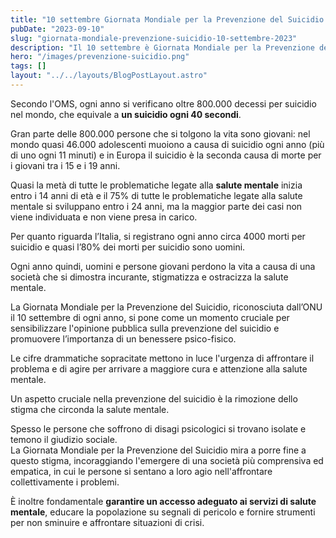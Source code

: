 ```yaml
---
title: "10 settembre Giornata Mondiale per la Prevenzione del Suicidio (ONU)"
pubDate: "2023-09-10"
slug: "giornata-mondiale-prevenzione-suicidio-10-settembre-2023"
description: "Il 10 settembre è Giornata Mondiale per la Prevenzione del Suicidio (ONU)"
hero: "/images/prevenzione-suicidio.png"
tags: []
layout: "../../layouts/BlogPostLayout.astro"
---
```


Secondo l'OMS, ogni anno si verificano oltre 800.000 decessi per suicidio nel mondo, che equivale a **un suicidio ogni 40 secondi**.

Gran parte delle 800.000 persone che si tolgono la vita sono giovani: nel mondo quasi 46.000 adolescenti muoiono a causa di suicidio ogni anno (più di uno ogni 11 minuti) e in Europa il suicidio è la seconda causa di morte per i giovani tra i 15 e i 19 anni.

Quasi la metà di tutte le problematiche legate alla **salute mentale** inizia entro i 14 anni di età e il 75% di tutte le problematiche legate alla salute mentale si sviluppano entro i 24 anni, ma la maggior parte dei casi non viene individuata e non viene presa in carico.

Per quanto riguarda l’Italia, si registrano ogni anno circa 4000 morti per suicidio e quasi l’80% dei morti per suicidio sono uomini.

Ogni anno quindi, uomini e persone giovani perdono la vita a causa di una società che si dimostra incurante, stigmatizza e ostracizza la salute mentale.

La Giornata Mondiale per la Prevenzione del Suicidio, riconosciuta dall’ONU il 10 settembre di ogni anno, si pone come un momento cruciale per sensibilizzare l'opinione pubblica sulla prevenzione del suicidio e promuovere l’importanza di un benessere psico-fisico.

Le cifre drammatiche sopracitate mettono in luce l'urgenza di affrontare il problema e di agire per arrivare a maggiore cura e attenzione alla salute mentale.

Un aspetto cruciale nella prevenzione del suicidio è la rimozione dello stigma che circonda la salute mentale.

Spesso le persone che soffrono di disagi psicologici si trovano isolate e temono il giudizio sociale.  
La Giornata Mondiale per la Prevenzione del Suicidio mira a porre fine a questo stigma, incoraggiando l'emergere di una società più comprensiva ed empatica, in cui le persone si sentano a loro agio nell'affrontare collettivamente i problemi.

È inoltre fondamentale **garantire un accesso adeguato ai servizi di salute mentale**, educare la popolazione su segnali di pericolo e fornire strumenti per non sminuire e affrontare situazioni di crisi.
